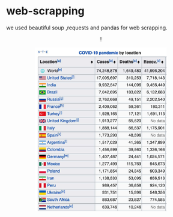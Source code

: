 # web-scrapping

we  used beautiful soup ,requests and pandas for web scrapping.<p align="center">
  !<p align="center">
  <img src="Screenshot (44).png" width="350" title="hover text">
  
</p>
